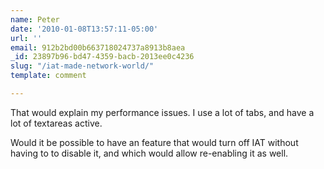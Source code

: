 ```yaml
---
name: Peter
date: '2010-01-08T13:57:11-05:00'
url: ''
email: 912b2bd00b663718024737a8913b8aea
_id: 23897b96-bd47-4359-bacb-2013ee0c4236
slug: "/iat-made-network-world/"
template: comment

---
```


That would explain my performance issues.  I use a lot of tabs, and have a lot of textareas active.

Would it be possible to have an feature that would turn off IAT without having to to disable it, and which would allow re-enabling it as well.

